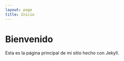```yaml
---
layout: page
title: Inicio
---
```


# Bienvenido

Esta es la página principal de mi sitio hecho con Jekyll.

